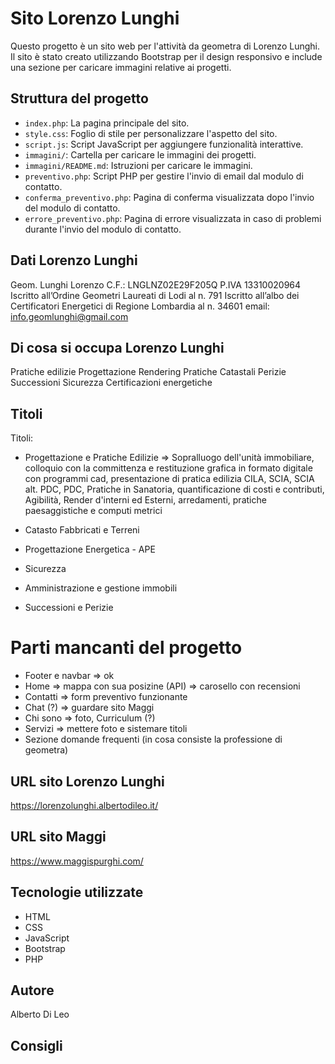 # Sito Lorenzo Lunghi

Questo progetto è un sito web per l'attività da geometra di Lorenzo Lunghi. Il sito è stato creato utilizzando Bootstrap per il design responsivo e include una sezione per caricare immagini relative ai progetti.

## Struttura del progetto

- `index.php`: La pagina principale del sito.
- `style.css`: Foglio di stile per personalizzare l'aspetto del sito.
- `script.js`: Script JavaScript per aggiungere funzionalità interattive.
- `immagini/`: Cartella per caricare le immagini dei progetti.
- `immagini/README.md`: Istruzioni per caricare le immagini.
- `preventivo.php`: Script PHP per gestire l'invio di email dal modulo di contatto.
- `conferma_preventivo.php`: Pagina di conferma visualizzata dopo l'invio del modulo di contatto.
- `errore_preventivo.php`: Pagina di errore visualizzata in caso di problemi durante l'invio del modulo di contatto.

## Dati Lorenzo Lunghi 

Geom. Lunghi Lorenzo 
C.F.: LNGLNZ02E29F205Q 
P.IVA 13310020964 
Iscritto all’Ordine Geometri Laureati di Lodi al n. 791 
Iscritto all’albo dei Certificatori Energetici di Regione Lombardia al n. 34601 
email: info.geomlunghi@gmail.com

## Di cosa si occupa Lorenzo Lunghi
Pratiche edilizie
Progettazione
Rendering
Pratiche Catastali
Perizie
Successioni
Sicurezza
Certificazioni energetiche

## Titoli

Titoli:
- Progettazione e Pratiche Edilizie
    => Sopralluogo dell'unità immobiliare, colloquio con la committenza e restituzione grafica in formato digitale con programmi cad, presentazione di pratica edilizia CILA, SCIA, SCIA alt. PDC, PDC, Pratiche in Sanatoria, quantificazione di costi e contributi, Agibilità, Render d'interni ed Esterni, arredamenti, pratiche paesaggistiche e computi metrici

- Catasto Fabbricati e Terreni
- Progettazione Energetica - APE
- Sicurezza
- Amministrazione e gestione immobili
- Successioni e Perizie


# Parti mancanti del progetto

- Footer e navbar => ok
- Home => mappa con sua posizine (API)
       => carosello con recensioni
- Contatti => form preventivo funzionante
- Chat (?) => guardare sito Maggi
- Chi sono => foto, Curriculum (?)
- Servizi => mettere foto e sistemare titoli
- Sezione domande frequenti (in cosa consiste la professione di geometra)




## URL sito Lorenzo Lunghi 

https://lorenzolunghi.albertodileo.it/

## URL sito Maggi

https://www.maggispurghi.com/

## Tecnologie utilizzate

- HTML
- CSS
- JavaScript
- Bootstrap
- PHP

## Autore

Alberto Di Leo



## Consigli

